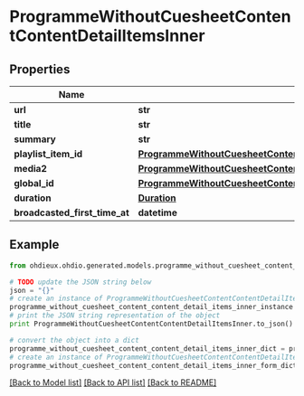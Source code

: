 # ProgrammeWithoutCuesheetContentContentDetailItemsInner


## Properties

Name | Type | Description | Notes
------------ | ------------- | ------------- | -------------
**url** | **str** |  | 
**title** | **str** |  | 
**summary** | **str** |  | [optional] 
**playlist_item_id** | [**ProgrammeWithoutCuesheetContentContentDetailItemsInnerPlaylistItemId**](ProgrammeWithoutCuesheetContentContentDetailItemsInnerPlaylistItemId.md) |  | 
**media2** | [**ProgrammeWithoutCuesheetContentContentDetailItemsInnerMedia2**](ProgrammeWithoutCuesheetContentContentDetailItemsInnerMedia2.md) |  | 
**global_id** | [**ProgrammeWithoutCuesheetContentContentDetailItemsInnerPlaylistItemIdGlobalId2**](ProgrammeWithoutCuesheetContentContentDetailItemsInnerPlaylistItemIdGlobalId2.md) |  | 
**duration** | [**Duration**](Duration.md) |  | 
**broadcasted_first_time_at** | **datetime** |  | 

## Example

```python
from ohdieux.ohdio.generated.models.programme_without_cuesheet_content_content_detail_items_inner import ProgrammeWithoutCuesheetContentContentDetailItemsInner

# TODO update the JSON string below
json = "{}"
# create an instance of ProgrammeWithoutCuesheetContentContentDetailItemsInner from a JSON string
programme_without_cuesheet_content_content_detail_items_inner_instance = ProgrammeWithoutCuesheetContentContentDetailItemsInner.from_json(json)
# print the JSON string representation of the object
print ProgrammeWithoutCuesheetContentContentDetailItemsInner.to_json()

# convert the object into a dict
programme_without_cuesheet_content_content_detail_items_inner_dict = programme_without_cuesheet_content_content_detail_items_inner_instance.to_dict()
# create an instance of ProgrammeWithoutCuesheetContentContentDetailItemsInner from a dict
programme_without_cuesheet_content_content_detail_items_inner_form_dict = programme_without_cuesheet_content_content_detail_items_inner.from_dict(programme_without_cuesheet_content_content_detail_items_inner_dict)
```
[[Back to Model list]](../README.md#documentation-for-models) [[Back to API list]](../README.md#documentation-for-api-endpoints) [[Back to README]](../README.md)


